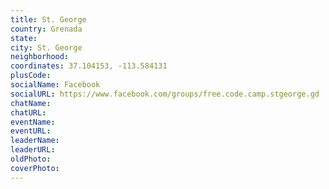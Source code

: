 ```yaml
---
title: St. George
country: Grenada
state: 
city: St. George
neighborhood: 
coordinates: 37.104153, -113.584131
plusCode:
socialName: Facebook
socialURL: https://www.facebook.com/groups/free.code.camp.stgeorge.gd
chatName:
chatURL:
eventName:
eventURL:
leaderName:
leaderURL:
oldPhoto: 
coverPhoto:
---
```

